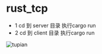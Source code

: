 # rust_tcp
* 1 cd 到 server 目录 执行cargo run
* 2 cd 到 client 目录 执行cargo run


![tupian](https://github.com/secretgao/rust_tcp/WX20220705-160237%402x.png)

